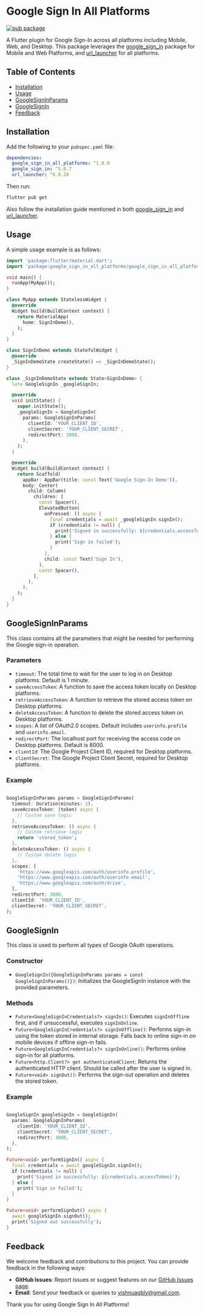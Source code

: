 # Google Sign In All Platforms

[![pub package](https://img.shields.io/pub/v/google_sign_in_all_platforms.svg)](https://pub.dev/packages/google_sign_in_all_platforms)

A Flutter plugin for Google Sign-In across all platforms including Mobile, Web, and Desktop. This
package leverages the [google_sign_in](https://pub.dev/packages/google_sign_in) package for Mobile
and Web Platforms, and [url_launcher](https://pub.dev/packages/url_launcher) for all platforms.

## Table of Contents

- [Installation](#installation)
- [Usage](#usage)
- [GoogleSignInParams](#googlesigninparams)
- [GoogleSignIn](#googlesignin)
- [Feedback](#feedback)

## Installation

Add the following to your `pubspec.yaml` file:

```yaml
dependencies:
  google_sign_in_all_platforms: ^1.0.0
  google_sign_in: ^5.0.7
  url_launcher: ^6.0.20
```

Then run:

```sh
flutter pub get
```

Also follow the installation guide mentioned in
both [google_sign_in](https://pub.dev/packages/google_sign_in)
and [url_launcher](https://pub.dev/packages/url_launcher).

## Usage

A simple usage example is as follows:

```dart
import 'package:flutter/material.dart';
import 'package:google_sign_in_all_platforms/google_sign_in_all_platforms.dart';

void main() {
  runApp(MyApp());
}

class MyApp extends StatelessWidget {
  @override
  Widget build(BuildContext context) {
    return MaterialApp(
      home: SignInDemo(),
    );
  }
}

class SignInDemo extends StatefulWidget {
  @override
  _SignInDemoState createState() => _SignInDemoState();
}

class _SignInDemoState extends State<SignInDemo> {
  late GoogleSignIn _googleSignIn;

  @override
  void initState() {
    super.initState();
    _googleSignIn = GoogleSignIn(
      params: GoogleSignInParams(
        clientId: 'YOUR_CLIENT_ID',
        clientSecret: 'YOUR_CLIENT_SECRET',
        redirectPort: 3000,
      ),
    );
  }

  @override
  Widget build(BuildContext context) {
    return Scaffold(
      appBar: AppBar(title: const Text('Google Sign-In Demo')),
      body: Center(
        child: Column(
          children: [
            const Spacer(),
            ElevatedButton(
              onPressed: () async {
                final credentials = await _googleSignIn.signIn();
                if (credentials != null) {
                  print('Signed in successfully: ${credentials.accessToken}');
                } else {
                  print('Sign in failed');
                }
              },
              child: const Text('Sign In'),
            ),
            const Spacer(),
          ],
        ),
      ),
    );
  }
}
```

## GoogleSignInParams

This class contains all the parameters that might be needed for performing the Google sign-in
operation.

### Parameters

- `timeout`: The total time to wait for the user to log in on Desktop platforms. Default is 1
  minute.
- `saveAccessToken`: A function to save the access token locally on Desktop platforms.
- `retrieveAccessToken`: A function to retrieve the stored access token on Desktop platforms.
- `deleteAccessToken`: A function to delete the stored access token on Desktop platforms.
- `scopes`: A list of OAuth2.0 scopes. Default includes `userinfo.profile` and `userinfo.email`.
- `redirectPort`: The localhost port for receiving the access code on Desktop platforms. Default is
  8000.
- `clientId`: The Google Project Client ID, required for Desktop platforms.
- `clientSecret`: The Google Project Client Secret, required for Desktop platforms.

### Example

```dart

GoogleSignInParams params = GoogleSignInParams(
  timeout: Duration(minutes: 2),
  saveAccessToken: (token) async {
    // Custom save logic
  },
  retrieveAccessToken: () async {
    // Custom retrieve logic
    return 'stored_token';
  },
  deleteAccessToken: () async {
    // Custom delete logic
  },
  scopes: [
    'https://www.googleapis.com/auth/userinfo.profile',
    'https://www.googleapis.com/auth/userinfo.email',
    'https://www.googleapis.com/auth/drive',
  ],
  redirectPort: 3000,
  clientId: 'YOUR_CLIENT_ID',
  clientSecret: 'YOUR_CLIENT_SECRET',
);
```

## GoogleSignIn

This class is used to perform all types of Google OAuth operations.

### Constructor

- `GoogleSignIn({GoogleSignInParams params = const GoogleSignInParams()})`: Initializes the
  GoogleSignIn instance with the provided parameters.

### Methods

- `Future<GoogleSignInCredentials?> signIn()`: Executes `signInOffline` first, and if unsuccessful,
  executes `signInOnline`.
- `Future<GoogleSignInCredentials?> signInOffline()`: Performs sign-in using the token stored in
  internal storage. Falls back to online sign-in on mobile devices if offline sign-in fails.
- `Future<GoogleSignInCredentials?> signInOnline()`: Performs online sign-in for all platforms.
- `Future<http.Client?> get authenticatedClient`: Returns the authenticated HTTP client. Should be
  called after the user is signed in.
- `Future<void> signOut()`: Performs the sign-out operation and deletes the stored token.

### Example

```dart

GoogleSignIn googleSignIn = GoogleSignIn(
  params: GoogleSignInParams(
    clientId: 'YOUR_CLIENT_ID',
    clientSecret: 'YOUR_CLIENT_SECRET',
    redirectPort: 3000,
  ),
);

Future<void> performSignIn() async {
  final credentials = await googleSignIn.signIn();
  if (credentials != null) {
    print('Signed in successfully: ${credentials.accessToken}');
  } else {
    print('Sign in failed');
  }
}

Future<void> performSignOut() async {
  await googleSignIn.signOut();
  print('Signed out successfully');
}
```

## Feedback

We welcome feedback and contributions to this project. You can provide feedback in the following
ways:

- **GitHub Issues**: Report issues or suggest features on
  our [GitHub Issues page](https://github.com/vishnuagbly/google_sign_in_all_platforms/issues).
- **Email**: Send your feedback or queries to [vishnuagbly@gmail.com](mailto:vishnuagbly@gmail.com).

Thank you for using Google Sign In All Platforms!